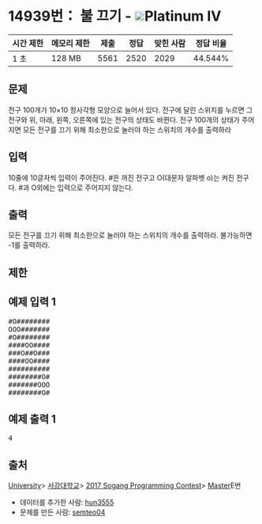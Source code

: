 # 14939번： 불 끄기 - <img src="https://static.solved.ac/tier_small/17.svg" style="height:20px" />Platinum IV


| 시간 제한 | 메모리 제한 | 제출 | 정답 | 맞힌 사람 | 정답 비율 |
| --- | --- | --- | --- | --- | --- |
| 1 초 | 128 MB | 5561 | 2520 | 2029 | 44.544% |


## 문제


전구 100개가 10×10 정사각형 모양으로 늘어서 있다. 전구에 달린 스위치를 누르면 그 전구와 위, 아래, 왼쪽, 오른쪽에 있는 전구의 상태도 바뀐다. 전구 100개의 상태가 주어지면 모든 전구를 끄기 위해 최소한으로 눌러야 하는 스위치의 개수를 출력하라




## 입력


10줄에 10글자씩 입력이 주어진다. #은 꺼진 전구고 O(대문자 알파벳 o)는 켜진 전구다. #과 O외에는 입력으로 주어지지 않는다.




## 출력


모든 전구를 끄기 위해 최소한으로 눌러야 하는 스위치의 개수를 출력하라. 불가능하면 -1를 출력하라.




## 제한




## 예제 입력 1


<pre>#O########
OOO#######
#O########
####OO####
###O##O###
####OO####
##########
########O#
#######OOO
########O#
</pre>


## 예제 출력 1


<pre>4
</pre>






## 출처


[University](/category/5)> [서강대학교](/category/83)> [2017 Sogang Programming Contest](/category/691)> [Master](/category/detail/1809)E번
- 데이터를 추가한 사람: [hun3555](/user/hun3555)
- 문제를 만든 사람: [semteo04](/user/semteo04)




